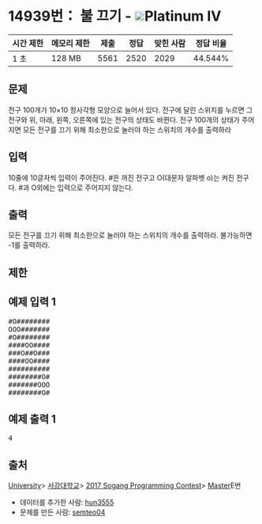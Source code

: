 # 14939번： 불 끄기 - <img src="https://static.solved.ac/tier_small/17.svg" style="height:20px" />Platinum IV


| 시간 제한 | 메모리 제한 | 제출 | 정답 | 맞힌 사람 | 정답 비율 |
| --- | --- | --- | --- | --- | --- |
| 1 초 | 128 MB | 5561 | 2520 | 2029 | 44.544% |


## 문제


전구 100개가 10×10 정사각형 모양으로 늘어서 있다. 전구에 달린 스위치를 누르면 그 전구와 위, 아래, 왼쪽, 오른쪽에 있는 전구의 상태도 바뀐다. 전구 100개의 상태가 주어지면 모든 전구를 끄기 위해 최소한으로 눌러야 하는 스위치의 개수를 출력하라




## 입력


10줄에 10글자씩 입력이 주어진다. #은 꺼진 전구고 O(대문자 알파벳 o)는 켜진 전구다. #과 O외에는 입력으로 주어지지 않는다.




## 출력


모든 전구를 끄기 위해 최소한으로 눌러야 하는 스위치의 개수를 출력하라. 불가능하면 -1를 출력하라.




## 제한




## 예제 입력 1


<pre>#O########
OOO#######
#O########
####OO####
###O##O###
####OO####
##########
########O#
#######OOO
########O#
</pre>


## 예제 출력 1


<pre>4
</pre>






## 출처


[University](/category/5)> [서강대학교](/category/83)> [2017 Sogang Programming Contest](/category/691)> [Master](/category/detail/1809)E번
- 데이터를 추가한 사람: [hun3555](/user/hun3555)
- 문제를 만든 사람: [semteo04](/user/semteo04)




